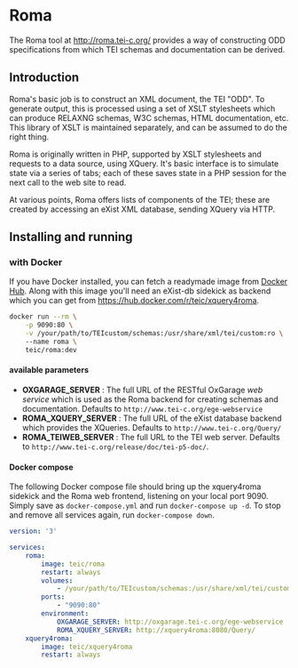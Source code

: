 # Roma

The Roma tool at http://roma.tei-c.org/
provides a way of constructing ODD specifications
from which TEI schemas and documentation 
can be derived. 

## Introduction

Roma's basic job is to construct an XML document,
the TEI "ODD". To generate output, this
is processed using a set of XSLT stylesheets
which can produce RELAXNG schemas, W3C schemas,
HTML documentation, etc. This library
of XSLT is maintained separately, and can be
assumed to do the right thing.

Roma is originally written in PHP, supported by
XSLT stylesheets and requests to a data
source, using XQuery. It's basic interface
is to simulate state via a series of tabs;
each of these saves state in a PHP session
for the next call to the web site to read.


At various points, Roma offers lists of components
of the TEI; these are created by accessing
an eXist XML database, sending XQuery via HTTP.

## Installing and running

### with Docker

If you have Docker installed, you can fetch a readymade image from [Docker Hub](https://hub.docker.com/r/teic/roma/). Along with this image you'll need an eXist-db sidekick as backend which you can get from  https://hub.docker.com/r/teic/xquery4roma.

```bash
docker run --rm \
    -p 9090:80 \
    -v /your/path/to/TEIcustom/schemas:/usr/share/xml/tei/custom:ro \ 
    --name roma \
    teic/roma:dev
```

#### available parameters

* **OXGARAGE_SERVER** : The full URL of the 
    RESTful OxGarage *web service* which is used as the Roma backend 
    for creating schemas and documentation. 
    Defaults to `http://www.tei-c.org/ege-webservice`
* **ROMA_XQUERY_SERVER** : The full URL of the eXist database backend 
    which provides the XQueries.
    Defaults to `http://www.tei-c.org/Query/`  
* **ROMA_TEIWEB_SERVER** : The full URL to the TEI web server.
    Defaults to `http://www.tei-c.org/release/doc/tei-p5-doc/`.

#### Docker compose

The following Docker compose file should bring up the xquery4roma sidekick and the Roma web frontend, listening on your local port 9090. Simply save as `docker-compose.yml` and run `docker-compose up -d`. To stop and remove all services again, run `docker-compose down`.

```yaml
version: '3'

services:
    roma:
        image: teic/roma
        restart: always
        volumes:
            - /your/path/to/TEIcustom/schemas:/usr/share/xml/tei/custom:ro
        ports:
            - "9090:80"
        environment:
            OXGARAGE_SERVER: http://oxgarage.tei-c.org/ege-webservice
            ROMA_XQUERY_SERVER: http://xquery4roma:8080/Query/
    xquery4roma:
        image: teic/xquery4roma
        restart: always
```        


